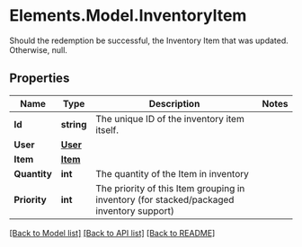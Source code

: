 # Elements.Model.InventoryItem
Should the redemption be successful, the Inventory Item that was updated. Otherwise, null.

## Properties

Name | Type | Description | Notes
------------ | ------------- | ------------- | -------------
**Id** | **string** | The unique ID of the inventory item itself. | 
**User** | [**User**](User.md) |  | 
**Item** | [**Item**](Item.md) |  | 
**Quantity** | **int** | The quantity of the Item in inventory | 
**Priority** | **int** | The priority of this Item grouping in inventory (for stacked/packaged inventory support) | 

[[Back to Model list]](../README.md#documentation-for-models) [[Back to API list]](../README.md#documentation-for-api-endpoints) [[Back to README]](../README.md)

